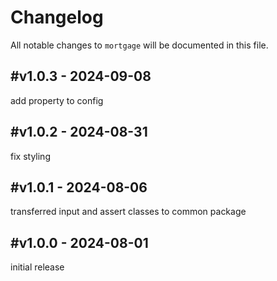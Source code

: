 # Changelog

All notable changes to `mortgage` will be documented in this file.

## #v1.0.3 - 2024-09-08

add property to config

## #v1.0.2 - 2024-08-31

fix styling

## #v1.0.1 - 2024-08-06

transferred input and assert classes to common package

## #v1.0.0 - 2024-08-01

initial release
